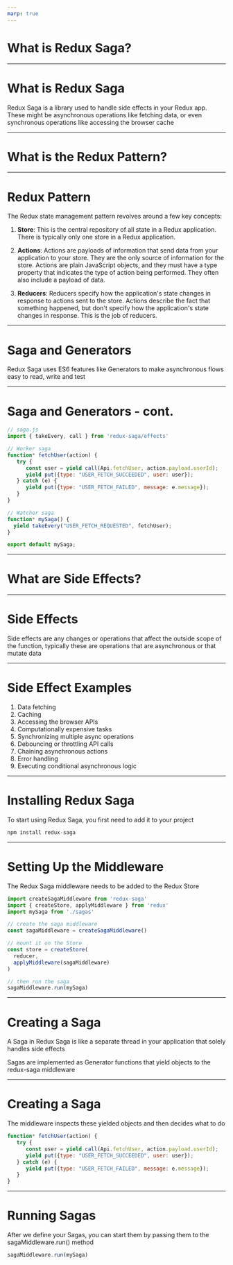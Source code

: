 ```yaml
---
marp: true
---
```


# What is Redux Saga?

---

# What is Redux Saga

Redux Saga is a library used to handle side effects in your Redux app. These might be asynchronous operations like fetching data, or even synchronous operations like accessing the browser cache

---

# What is the Redux Pattern?

---

# Redux Pattern

The Redux state management pattern revolves around a few key concepts:

1. **Store**: This is the central repository of all state in a Redux application. There is typically only one store in a Redux application.

2. **Actions**: Actions are payloads of information that send data from your application to your store. They are the only source of information for the store. Actions are plain JavaScript objects, and they must have a type property that indicates the type of action being performed. They often also include a payload of data.

3. **Reducers**: Reducers specify how the application's state changes in response to actions sent to the store. Actions describe the fact that something happened, but don't specify how the application's state changes in response. This is the job of reducers.

---

# Saga and Generators

Redux Saga uses ES6 features like Generators to make asynchronous flows easy to read, write and test

---

# Saga and Generators - cont.

```javascript
// saga.js
import { takeEvery, call } from 'redux-saga/effects'

// Worker saga
function* fetchUser(action) {
   try {
      const user = yield call(Api.fetchUser, action.payload.userId);
      yield put({type: "USER_FETCH_SUCCEEDED", user: user});
   } catch (e) {
      yield put({type: "USER_FETCH_FAILED", message: e.message});
   }
}

// Watcher saga
function* mySaga() {
  yield takeEvery("USER_FETCH_REQUESTED", fetchUser);
}

export default mySaga;
```

---

# What are Side Effects?

---

# Side Effects

Side effects are any changes or operations that affect the outside scope of the function, typically these are operations that are asynchronous or that mutate data

---

# Side Effect Examples

1. Data fetching
2. Caching
3. Accessing the browser APIs
4. Computationally expensive tasks
5. Synchronizing multiple async operations
6. Debouncing or throttling API calls
7. Chaining asynchronous actions
8. Error handling
9. Executing conditional asynchronous logic


---

# Installing Redux Saga

To start using Redux Saga, you first need to add it to your project
<br>

```javascript
npm install redux-saga
```

---

# Setting Up the Middleware

The Redux Saga middleware needs to be added to the Redux Store


```javascript
import createSagaMiddleware from 'redux-saga'
import { createStore, applyMiddleware } from 'redux'
import mySaga from './sagas'

// create the saga middleware
const sagaMiddleware = createSagaMiddleware()

// mount it on the Store
const store = createStore(
  reducer,
  applyMiddleware(sagaMiddleware)
)

// then run the saga
sagaMiddleware.run(mySaga)
```

---

# Creating a Saga

A Saga in Redux Saga is like a separate thread in your application that solely handles side effects
<br>

Sagas are implemented as Generator functions that yield objects to the redux-saga middleware

---

# Creating a Saga

The middleware inspects these yielded objects and then decides what to do
<br>

```javascript
function* fetchUser(action) {
   try {
      const user = yield call(Api.fetchUser, action.payload.userId);
      yield put({type: "USER_FETCH_SUCCEEDED", user: user});
   } catch (e) {
      yield put({type: "USER_FETCH_FAILED", message: e.message});
   }
}
```

---

# Running Sagas

After we define your Sagas, you can start them by passing them to the sagaMiddleware.run() method

```javascript
sagaMiddleware.run(mySaga)
```